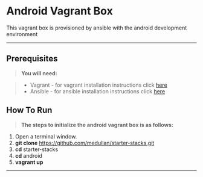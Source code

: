 Android Vagrant Box
=======================


This vagrant box is provisioned by ansible with the android development environment

----------


Prerequisites
-------------
> **You will need:**

> - Vagrant - for vagrant installation instructions click [here](https://docs.vagrantup.com/v2/installation/)
> - Ansible - for ansible installation instructions click [here](http://docs.ansible.com/intro_installation.html#installation)

How To Run
-------------
> **The steps to initialize the android vagrant box is as follows:**

  1. Open a terminal window.
  2. **git clone** https://github.com/medullan/starter-stacks.git
  3. **cd** starter-stacks
  4. **cd** android
  5. **vagrant up**

----------

